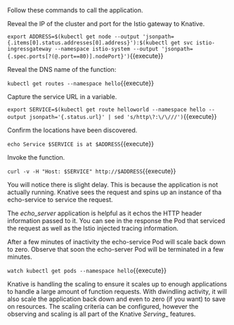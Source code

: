 Follow these commands to call the application.

Reveal the IP of the cluster and port for the Istio gateway to Knative.

`export ADDRESS=$(kubectl get node --output 'jsonpath={.items[0].status.addresses[0].address}'):$(kubectl get svc istio-ingressgateway --namespace istio-system --output 'jsonpath={.spec.ports[?(@.port==80)].nodePort}')`{{execute}}

Reveal the DNS name of the function:

`kubectl get routes --namespace hello`{{execute}}

Capture the service URL in a variable.

`export SERVICE=$(kubectl get route helloworld --namespace hello --output jsonpath='{.status.url}' | sed 's/http\?:\/\///')`{{execute}}

Confirm the locations have been discovered.

`echo Service $SERVICE is at $ADDRESS`{{execute}}

Invoke the function.

`curl -v -H "Host: $SERVICE" http://$ADDRESS`{{execute}}

You will notice there is slight delay. This is because the application is not actually running. Knative sees the request and spins up an instance of tha echo-service to service the request.

The _echo_server_ application is helpful as it echos the HTTP header information passed to it. You can see in the response the Pod that serviced the request as well as the Istio injected tracing information.

After a few minutes of inactivity the echo-service Pod will scale back down to zero. Observe that soon the echo-server Pod will be terminated in a few minutes.

`watch kubectl get pods --namespace hello`{{execute}}

Knative is handling the scaling to ensure it scales up to enough applications to handle a large amount of function requests. With dwindling activity, it will also scale the application back down and even to zero (if you want) to save on resources. The scaling criteria can be configured, however the observing and scaling is all part of the Knative _Serving__ features.
